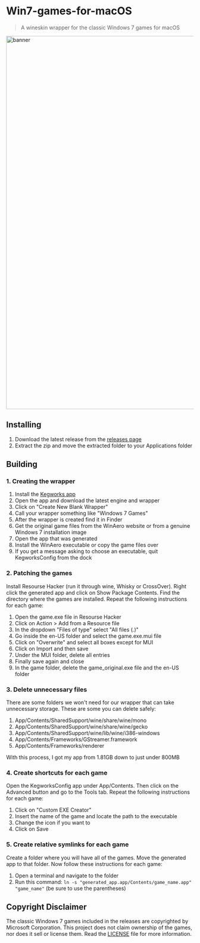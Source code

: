 # Win7-games-for-macOS
> A wineskin wrapper for the classic Windows 7 games for macOS

<img width="1000" alt="banner" src="https://github.com/user-attachments/assets/3f006ee0-441d-40ef-9915-dd930262769a" />



## Installing

1. Download the latest release from the [releases page](https://github.com/JCionx/Win7-games-for-macOS/releases)
2. Extract the zip and move the extracted folder to your Applications folder

## Building

### 1. Creating the wrapper
1. Install the [Kegworks app](https://github.com/Kegworks-App/Kegworks)
2. Open the app and download the latest engine and wrapper
3. Click on "Create New Blank Wrapper"
4. Call your wrapper something like "Windows 7 Games"
5. After the wrapper is created find it in Finder
6. Get the original game files from the WinAero website or from a genuine Windows 7 installation image
7. Open the app that was generated
8. Install the WinAero executable or copy the game files over
9. If you get a message asking to choose an executable, quit KegworksConfig from the dock

### 2. Patching the games
Install Resourse Hacker (run it through wine, Whisky or CrossOver).
Right click the generated app and click on Show Package Contents.
Find the directory where the games are installed.
Repeat the following instructions for each game:
1. Open the game.exe file in Resourse Hacker
2. Click on Action > Add from a Resource file
3. In the dropdown "Files of type" select "All files (*.*)"
4. Go inside the en-US folder and select the game.exe.mui file
5. Click on "Overwrite" and select all boxes except for MUI
6. Click on Import and then save
7. Under the MUI folder, delete all entries
8. Finally save again and close
9. In the game folder, delete the game_original.exe file and the en-US folder

### 3. Delete unnecessary files
There are some folders we won't need for our wrapper that can take unnecessary storage. These are some you can delete safely:
1. App/Contents/SharedSupport/wine/share/wine/mono
2. App/Contents/SharedSupport/wine/share/wine/gecko
3. App/Contents/SharedSupport/wine/lib/wine/i386-windows
4. App/Contents/Frameworks/GStreamer.framework
5. App/Contents/Frameworks/renderer

With this process, I got my app from 1.81GB down to just under 800MB

### 4. Create shortcuts for each game
Open the KegworksConfig app under App/Contents.
Then click on the Advanced button and go to the Tools tab.
Repeat the following instructions for each game:
1. Click on "Custom EXE Creator"
2. Insert the name of the game and locate the path to the executable
3. Change the icon if you want to
4. Click on Save

### 5. Create relative symlinks for each game
Create a folder where you will have all of the games.
Move the generated app to that folder.
Now follow these instructions for each game:
1. Open a terminal and navigate to the folder
2. Run this command: `ln -s "generated_app.app/Contents/game_name.app" "game_name"` (be sure to use the parentheses)

## Copyright Disclaimer
The classic Windows 7 games included in the releases are copyrighted by Microsoft Corporation. This project does not claim ownership of the games, nor does it sell or license them. Read the [LICENSE](https://github.com/JCionx/Win7-games-for-macOS/blob/main/LICENSE) file for more information.
